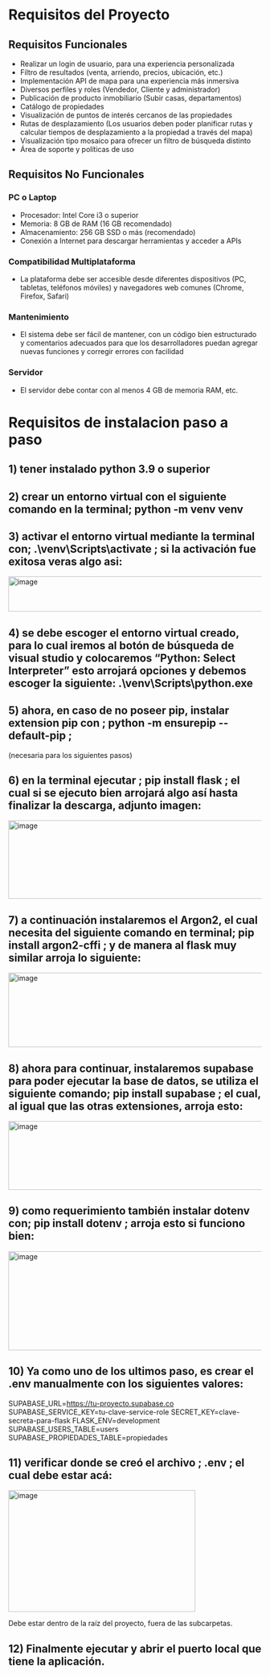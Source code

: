 # Requisitos del Proyecto

## Requisitos Funcionales

- Realizar un login de usuario, para una experiencia personalizada
- Filtro de resultados (venta, arriendo, precios, ubicación, etc.)
- Implementación API de mapa para una experiencia más inmersiva
- Diversos perfiles y roles (Vendedor, Cliente y administrador)
- Publicación de producto inmobiliario (Subir casas, departamentos)
- Catálogo de propiedades
- Visualización de puntos de interés cercanos de las propiedades
- Rutas de desplazamiento (Los usuarios deben poder planificar rutas y calcular tiempos de desplazamiento a la propiedad a través del mapa)
- Visualización tipo mosaico para ofrecer un filtro de búsqueda distinto
- Área de soporte y políticas de uso

## Requisitos No Funcionales

### PC o Laptop
- Procesador: Intel Core i3 o superior
- Memoria: 8 GB de RAM (16 GB recomendado)
- Almacenamiento: 256 GB SSD o más (recomendado)
- Conexión a Internet para descargar herramientas y acceder a APIs

### Compatibilidad Multiplataforma
- La plataforma debe ser accesible desde diferentes dispositivos (PC, tabletas, teléfonos móviles) y navegadores web comunes (Chrome, Firefox, Safari)

### Mantenimiento
- El sistema debe ser fácil de mantener, con un código bien estructurado y comentarios adecuados para que los desarrolladores puedan agregar nuevas funciones y corregir errores con facilidad

### Servidor
- El servidor debe contar con al menos 4 GB de memoria RAM, etc.

# Requisitos de instalacion paso a paso

## 1) tener instalado python 3.9 o superior

## 2) crear un entorno virtual con el siguiente comando en la terminal; python -m venv venv

## 3) activar el entorno virtual mediante la terminal con; .\venv\Scripts\activate ; si la activación fue exitosa veras algo asi:
<img width="835" height="70" alt="image" src="https://github.com/user-attachments/assets/9102c8e3-fca2-4846-a7ac-4a829663aca2" />

## 4) se debe escoger el entorno virtual creado, para lo cual iremos al botón de búsqueda de visual studio y colocaremos “Python: Select Interpreter” esto arrojará opciones y debemos escoger la siguiente: .\venv\Scripts\python.exe

## 5) ahora, en caso de no poseer pip, instalar extension pip con ; python -m ensurepip --default-pip ;

(necesaria para los siguientes pasos)

## 6) en la terminal ejecutar ; pip install flask ; el cual si se ejecuto bien arrojará algo así hasta finalizar la descarga, adjunto imagen:
<img width="835" height="156" alt="image" src="https://github.com/user-attachments/assets/67702c65-0343-4fcb-9308-9fe5c732abb9" />

## 7) a continuación instalaremos el Argon2, el cual necesita del siguiente comando en terminal; pip install argon2-cffi ; y de manera al flask muy similar arroja lo siguiente:
<img width="837" height="148" alt="image" src="https://github.com/user-attachments/assets/5e6faaea-6156-482a-a394-40744aad25fb" />

## 8) ahora para continuar, instalaremos supabase para poder ejecutar la base de datos, se utiliza el siguiente comando; pip install supabase ; el cual, al igual que las otras extensiones, arroja esto:
<img width="837" height="137" alt="image" src="https://github.com/user-attachments/assets/3264bd59-95a0-4adc-93d8-4b5ee34ca26b" />

## 9) como requerimiento también instalar dotenv con; pip install dotenv ; arroja esto si funciono bien:
<img width="839" height="197" alt="image" src="https://github.com/user-attachments/assets/91e42840-74b7-4b6a-af08-448ce1803ba0" />

## 10) Ya como uno de los ultimos paso, es crear el .env manualmente con los siguientes valores:

SUPABASE_URL=https://tu-proyecto.supabase.co
SUPABASE_SERVICE_KEY=tu-clave-service-role
SECRET_KEY=clave-secreta-para-flask
FLASK_ENV=development
SUPABASE_USERS_TABLE=users
SUPABASE_PROPIEDADES_TABLE=propiedades

## 11) verificar donde se creó el archivo ; .env ; el cual debe estar acá:
<img width="372" height="242" alt="image" src="https://github.com/user-attachments/assets/8ed918b3-3103-42b8-8c21-5571281d277d" />

Debe estar dentro de la raíz del proyecto, fuera de las subcarpetas.

## 12) Finalmente ejecutar y abrir el puerto local que tiene la aplicación.
